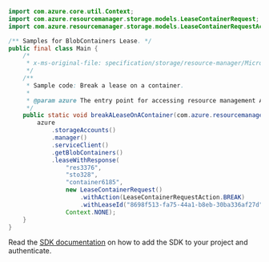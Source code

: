```java
import com.azure.core.util.Context;
import com.azure.resourcemanager.storage.models.LeaseContainerRequest;
import com.azure.resourcemanager.storage.models.LeaseContainerRequestAction;

/** Samples for BlobContainers Lease. */
public final class Main {
    /*
     * x-ms-original-file: specification/storage/resource-manager/Microsoft.Storage/stable/2021-04-01/examples/BlobContainersLease_Break.json
     */
    /**
     * Sample code: Break a lease on a container.
     *
     * @param azure The entry point for accessing resource management APIs in Azure.
     */
    public static void breakALeaseOnAContainer(com.azure.resourcemanager.AzureResourceManager azure) {
        azure
            .storageAccounts()
            .manager()
            .serviceClient()
            .getBlobContainers()
            .leaseWithResponse(
                "res3376",
                "sto328",
                "container6185",
                new LeaseContainerRequest()
                    .withAction(LeaseContainerRequestAction.BREAK)
                    .withLeaseId("8698f513-fa75-44a1-b8eb-30ba336af27d"),
                Context.NONE);
    }
}
```

Read the [SDK documentation](https://github.com/Azure/azure-sdk-for-java/blob/azure-resourcemanager_2.11.0/sdk/resourcemanager/azure-resourcemanager/README.md) on how to add the SDK to your project and authenticate.
